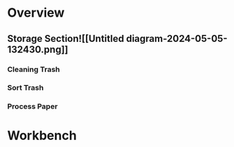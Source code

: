 # Overview
## Storage Section![[Untitled diagram-2024-05-05-132430.png]]
### Cleaning Trash

### Sort Trash

### Process Paper
# Workbench